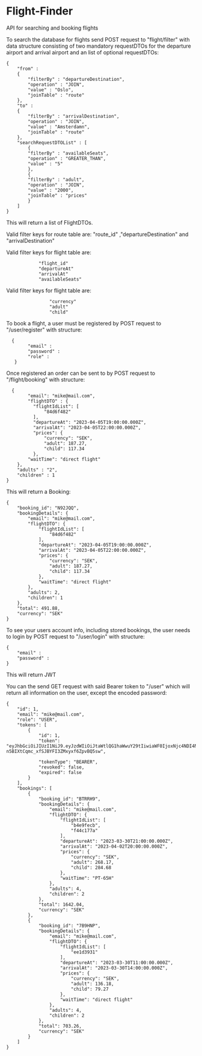 # Flight-Finder
API for searching and booking flights

To search the database for flights send POST request to "flight/filter" with data structure consisting of two mandatory requestDTOs for the departure airport and arrival airport and an list of optional requestDTOs:
```
{
    "from" :
    {
        "filterBy" : "departureDestination",
        "operation" : "JOIN",
        "value" : "Oslo",
        "joinTable" : "route"
    },
    "to" :
    {
        "filterBy" : "arrivalDestination",
        "operation" : "JOIN",
        "value" : "Amsterdamn",
        "joinTable" : "route"
    },
    "searchRequestDTOList" : [
        {
        "filterBy" : "availableSeats",
        "operation" : "GREATER_THAN",
        "value" : "5"
        },
        {
        "filterBy" : "adult",
        "operation" : "JOIN",
        "value" : "2000",
        "joinTable" : "prices"
        }
    ]
}
```
This will return a list of FlightDTOs.

Valid filter keys for route table are: "route_id" ,"departureDestination" and "arrivalDestination"

Valid filter keys for flight table are:
            
                "flight_id"
                "departureAt"
                "arrivalAt"
                "availableSeats"
                
Valid filter keys for flight table are:
                  
                    "currency"  
                    "adult"
                    "child"
                    
To book a flight, a user must be registered by POST request to "/user/register" with structure:

```
  {
        "email" : 
        "password" :
        "role" :
   }  
```

Once registered an order can be sent to by POST request to  "/flight/booking" with structure:

```  
  {
        "email": "mike@mail.com",
        "flightDTO" : {
          "flightIdList": [
              "84d6f482"
          ],
          "departureAt": "2023-04-05T19:00:00.000Z",
          "arrivalAt": "2023-04-05T22:00:00.000Z",
          "prices": {
              "currency": "SEK",
              "adult": 187.27,
              "child": 117.34
          },
        "waitTime": "direct flight"
    },
    "adults" : "2",
    "children" : 1
}
```

This will return a Booking:

```
{
    "booking_id": "N92JQQ",
    "bookingDetails": {
        "email": "mike@mail.com",
        "flightDTO": {
            "flightIdList": [
                "84d6f482"
            ],
            "departureAt": "2023-04-05T19:00:00.000Z",
            "arrivalAt": "2023-04-05T22:00:00.000Z",
            "prices": {
                "currency": "SEK",
                "adult": 187.27,
                "child": 117.34
            },
            "waitTime": "direct flight"
        },
        "adults": 2,
        "children": 1
    },
    "total": 491.88,
    "currency": "SEK"
}
```

To see your users account info, including stored bookings, the user needs to login by POST request to "/user/login" with structure:

```
{
    "email" :
    "password" :
}
```

This will return JWT

You can the send GET request with said Bearer token to "/user" which will return all information on the user, except the encoded password:

```
{
    "id": 1,
    "email": "mike@mail.com",
    "role": "USER",
    "tokens": [
        {
            "id": 1,
            "token": "eyJhbGciOiJIUzI1NiJ9.eyJzdWIiOiJtaWtlQG1haWwuY29tIiwiaWF0IjoxNjc4NDI4NDA3LCJleHAiOjE2Nzg1MTQ4MDd9.GPtwNtf-			n5BIXtCqmc_xfSJBYFI3ZMxyxf6ZpvBQ5sw",
			
            "tokenType": "BEARER",
            "revoked": false,
            "expired": false
        }
    ],
    "bookings": [
        {
            "booking_id": "BTRRH9",
            "bookingDetails": {
                "email": "mike@mail.com",
                "flightDTO": {
                    "flightIdList": [
                        "b4e9fecb",
                        "f44c177a"
                    ],
                    "departureAt": "2023-03-30T21:00:00.000Z",
                    "arrivalAt": "2023-04-02T20:00:00.000Z",
                    "prices": {
                        "currency": "SEK",
                        "adult": 268.17,
                        "child": 284.68
                    },
                    "waitTime": "PT-65H"
                },
                "adults": 4,
                "children": 2
            },
            "total": 1642.04,
            "currency": "SEK"
        },
        {
            "booking_id": "7B9HNP",
            "bookingDetails": {
                "email": "mike@mail.com",
                "flightDTO": {
                    "flightIdList": [
                        "ee1d3931"
                    ],
                    "departureAt": "2023-03-30T11:00:00.000Z",
                    "arrivalAt": "2023-03-30T14:00:00.000Z",
                    "prices": {
                        "currency": "SEK",
                        "adult": 136.18,
                        "child": 79.27
                    },
                    "waitTime": "direct flight"
                },
                "adults": 4,
                "children": 2
            },
            "total": 703.26,
            "currency": "SEK"
        }
    ]
}
```

